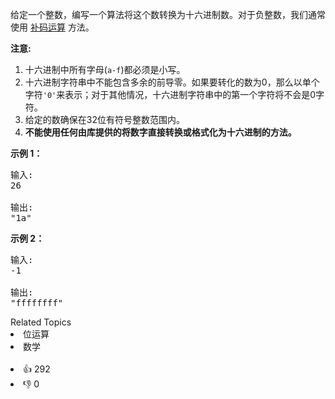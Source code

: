 <p>给定一个整数，编写一个算法将这个数转换为十六进制数。对于负整数，我们通常使用&nbsp;<a href="https://baike.baidu.com/item/%E8%A1%A5%E7%A0%81/6854613?fr=aladdin">补码运算</a>&nbsp;方法。</p>

<p><strong>注意:</strong></p>

<ol> 
 <li>十六进制中所有字母(<code>a-f</code>)都必须是小写。</li> 
 <li>十六进制字符串中不能包含多余的前导零。如果要转化的数为0，那么以单个字符<code>'0'</code>来表示；对于其他情况，十六进制字符串中的第一个字符将不会是0字符。&nbsp;</li> 
 <li>给定的数确保在32位有符号整数范围内。</li> 
 <li><strong>不能使用任何由库提供的将数字直接转换或格式化为十六进制的方法。</strong></li> 
</ol>

<p><strong>示例 1：</strong></p>

<pre>
输入:
26

输出:
"1a"
</pre>

<p><strong>示例 2：</strong></p>

<pre>
输入:
-1

输出:
"ffffffff"
</pre>

<div><div>Related Topics</div><div><li>位运算</li><li>数学</li></div></div><br><div><li>👍 292</li><li>👎 0</li></div>